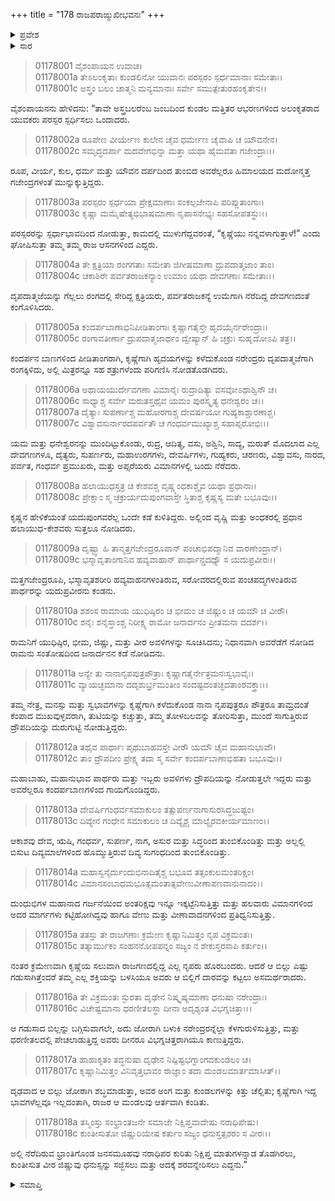 +++
title = "178 ರಾಜಪರಾಙ್ಮುಖೀಭವನಃ"
+++

<details><summary>ಪ್ರವೇಶ</summary>


।।   ಓಂ ಓಂ ನಮೋ ನಾರಾಯಣಾಯ।।   ಶ್ರೀ ವೇದವ್ಯಾಸಾಯ ನಮಃ ।।

ಶ್ರೀ ಕೃಷ್ಣದ್ವೈಪಾಯನ ವೇದವ್ಯಾಸ ವಿರಚಿತ  

**ಶ್ರೀ ಮಹಾಭಾರತ**

**ಆದಿ ಪರ್ವ**

**ಸ್ವಯಂವರ ಪರ್ವ**

**ಅಧ್ಯಾಯ 178**

</details>


<details><summary>ಸಾರ</summary>

ಸ್ಪರ್ಧಿಸಲು ರಾಜರು ಒಂದಾದುದು; ಆಕಾಶದಲ್ಲಿ ದೇವ-ಋಷಿ-ಗಂಧರ್ವ-ಅಪ್ಸರಗಣಗಳ ಬೀಡು (1-7). ಕೃಷ್ಣನು ಪಾಂಡವರನ್ನು ಸಭೆಯಲ್ಲಿ ದೂರದಿಂದಲೇ ನೋಡಿ ಗುರುತಿಸಿ ಬಲರಾಮನಿಗೆ ತೋರಿಸುವುದು (8-10). ಎಲ್ಲ ರಾಜರೂ ಸ್ಪರ್ದೆಯಲ್ಲಿ ಸೋಲಲು ಬ್ರಾಹ್ಮಣರ ಸಭೆಯಿಂದ ಅರ್ಜುನನು ಮೇಲೆದ್ದು ಬಂದುದು (11-18).

</details>


> 01178001 ವೈಶಂಪಾಯನ ಉವಾಚ।  
01178001a ತೇಽಲಂಕೃತಾಃ ಕುಂಡಲಿನೋ ಯುವಾನಃ ಪರಸ್ಪರಂ ಸ್ಪರ್ಧಮಾನಾಃ ಸಮೇತಾಃ।  
01178001c ಅಸ್ತ್ರಂ ಬಲಂ ಚಾತ್ಮನಿ ಮನ್ಯಮಾನಾಃ ಸರ್ವೇ ಸಮುತ್ಪೇತುರಹಂಕೃತೇನ।।  

ವೈಶಂಪಾಯನನು ಹೇಳಿದನು: “ತಾವೇ ಅಸ್ತ್ರಬಲರೆಂಬ ಜಂಬದಿಂದ ಕುಂಡಲ ಮತ್ತಿತರ ಆಭರಣಗಳಿಂದ ಅಲಂಕೃತರಾದ ಯುವಕರು ಪರಸ್ಪರ ಸ್ಪರ್ಧಿಸಲು ಒಂದಾದರು.

> 01178002a ರೂಪೇಣ ವೀರ್ಯೇಣ ಕುಲೇನ ಚೈವ ಧರ್ಮೇಣ ಚೈವಾಪಿ ಚ ಯೌವನೇನ।  
01178002c ಸಮೃದ್ಧದರ್ಪಾ ಮದವೇಗಭಿನ್ನಾ ಮತ್ತಾ ಯಥಾ ಹೈಮವತಾ ಗಜೇಂದ್ರಾಃ।।  

ರೂಪ, ವೀರ್ಯ, ಕುಲ, ಧರ್ಮ ಮತ್ತು ಯೌವನ ದರ್ಪದಿಂದ ತುಂಬಿದ ಅವರೆಲ್ಲರೂ ಹಿಮಾಲಯದ ಮದೋನ್ಮತ್ತ ಗಜೇಂದ್ರಗಳಂತೆ ಮುನ್ನುಕ್ಕುತ್ತಿದ್ದರು.

> 01178003a ಪರಸ್ಪರಂ ಸ್ಪರ್ಧಯಾ ಪ್ರೇಕ್ಷಮಾಣಾಃ ಸಂಕಲ್ಪಜೇನಾಪಿ ಪರಿಪ್ಲುತಾಂಗಾಃ।   
01178003c ಕೃಷ್ಣಾ ಮಮೈಷೇತ್ಯಭಿಭಾಷಮಾಣಾ ನೃಪಾಸನೇಭ್ಯಃ ಸಹಸೋಪತಸ್ಥುಃ।।  

ಪರಸ್ಪರರನ್ನು ಸ್ಪರ್ಧಾಭಾವದಿಂದ ನೋಡುತ್ತಾ, ಕಾಮದಲ್ಲಿ ಮುಳುಗೆದ್ದವರಂತೆ, “ಕೃಷ್ಣೆಯು ನನ್ನವಳಾಗುತ್ತಾಳೆ!” ಎಂದು ಘೋಷಿಸುತ್ತಾ ತಮ್ಮ ತಮ್ಮ ರಾಜ ಆಸನಗಳಿಂದ ಎದ್ದರು.

> 01178004a ತೇ ಕ್ಷತ್ರಿಯಾ ರಂಗಗತಾಃ ಸಮೇತಾ ಜಿಗೀಷಮಾಣಾ ದ್ರುಪದಾತ್ಮಜಾಂ ತಾಂ।  
01178004c ಚಕಾಶಿರೇ ಪರ್ವತರಾಜಕನ್ಯಾಂ ಉಮಾಂ ಯಥಾ ದೇವಗಣಾಃ ಸಮೇತಾಃ।।  

ದೃಪದಾತ್ಮಜೆಯನ್ನು ಗೆಲ್ಲಲು ರಂಗದಲ್ಲಿ ಸೇರಿದ್ದ ಕ್ಷತ್ರಿಯರು, ಪರ್ವತರಾಜಕನ್ಯೆ ಉಮೆಗಾಗಿ ನೆರೆದಿದ್ದ ದೇವಗಣದಂತೆ ಕಂಗೊಳಿಸಿದರು.

> 01178005a ಕಂದರ್ಪಬಾಣಾಭಿನಿಪೀಡಿತಾಂಗಾಃ ಕೃಷ್ಣಾಗತೈಸ್ತೇ ಹೃದಯೈರ್ನರೇಂದ್ರಾಃ।  
01178005c ರಂಗಾವತೀರ್ಣಾ ದ್ರುಪದಾತ್ಮಜಾರ್ಥಂ ದ್ವೇಷ್ಯಾನ್ ಹಿ ಚಕ್ರುಃ ಸುಹೃದೋಽಪಿ ತತ್ರ।।  

ಕಂದರ್ಪನ ಬಾಣಗಳಿಂದ ಪೀಡಿತಾಂಗರಾಗಿ, ಕೃಷ್ಣೆಗಾಗಿ ಹೃದಯಗಳನ್ನು ಕಳೆದುಕೊಂಡ ನರೇಂದ್ರರು ದೃಪದಾತ್ಮಜೆಗಾಗಿ ರಂಗಕ್ಕಿಳಿದು, ಅಲ್ಲಿ ಮಿತ್ರರನ್ನೂ ಸಹ ಶತ್ರುಗಳೆಂದು ಪರಿಗಣಿಸಿ ನೋಡತೊಡಗಿದರು.

> 01178006a ಅಥಾಯಯುರ್ದೇವಗಣಾ ವಿಮಾನೈಃ ರುದ್ರಾದಿತ್ಯಾ ವಸವೋಽಥಾಶ್ವಿನೌ ಚ।  
01178006c ಸಾಧ್ಯಾಶ್ಚ ಸರ್ವೇ ಮರುತಸ್ತಥೈವ ಯಮಂ ಪುರಸ್ಕೃತ್ಯ ಧನೇಶ್ವರಂ ಚ।।  
01178007a ದೈತ್ಯಾಃ ಸುಪರ್ಣಾಶ್ಚ ಮಹೋರಗಾಶ್ಚ ದೇವರ್ಷಯೋ ಗುಹ್ಯಕಾಶ್ಚಾರಣಾಶ್ಚ।   
01178007c ವಿಶ್ವಾವಸುರ್ನಾರದಪರ್ವತೌ ಚ ಗಂಧರ್ವಮುಖ್ಯಾಶ್ಚ ಸಹಾಪ್ಸರೋಭಿಃ।।  

ಯಮ ಮತ್ತು ಧನೇಶ್ವರನನ್ನು ಮುಂದಿಟ್ಟುಕೊಂಡು, ರುದ್ರ, ಆದಿತ್ಯ, ವಸು, ಅಶ್ವಿನಿ, ಸಾದ್ಯ, ಮರುತ್ ಮೊದಲಾದ ಎಲ್ಲ ದೇವಗಣಗಳೂ, ದೈತ್ಯರು, ಸುಪರ್ಣರು, ಮಹಾ‌ಉರಗಗಳು, ದೇವರ್ಷಿಗಳು, ಗುಹ್ಯಕರು, ಚರಣರು, ವಿಶ್ವಾವಸು, ನಾರದ, ಪರ್ವತ, ಗಂಧರ್ವ ಪ್ರಮುಖರು, ಮತ್ತು ಅಪ್ಸರೆಯರು ವಿಮಾನಗಳಲ್ಲಿ ಬಂದು ನೆರೆದರು.

> 01178008a ಹಲಾಯುಧಸ್ತತ್ರ ಚ ಕೇಶವಶ್ಚ ವೃಷ್ಣ್ಯಂಧಕಾಶ್ಚೈವ ಯಥಾ ಪ್ರಧಾನಾಃ।  
01178008c ಪ್ರೇಕ್ಷಾಂ ಸ್ಮ ಚಕ್ರುರ್ಯದುಪುಂಗವಾಸ್ತೇ ಸ್ಥಿತಾಶ್ಚ ಕೃಷ್ಣಸ್ಯ ಮತೇ ಬಭೂವುಃ।।  

ಕೃಷ್ಣನ ಹೇಳಿಕೆಯಂತೆ ಯದುಪುಂಗವರೆಲ್ಲ ಒಂದೇ ಕಡೆ ಕುಳಿತಿದ್ದರು. ಅಲ್ಲಿಂದ ವೃಷ್ಣಿ ಮತ್ತು ಅಂಧಕರಲ್ಲಿ ಪ್ರಧಾನ ಹಲಾಯುಧ-ಕೇಶವರು ಸುತ್ತಲೂ ನೋಡಿದರು.

> 01178009a ದೃಷ್ಟ್ವಾ ಹಿ ತಾನ್ಮತ್ತಗಜೇಂದ್ರರೂಪಾನ್ ಪಂಚಾಭಿಪದ್ಮಾನಿವ ವಾರಣೇಂದ್ರಾನ್।  
01178009c ಭಸ್ಮಾವೃತಾಂಗಾನಿವ ಹವ್ಯವಾಹಾನ್ ಪಾರ್ಥಾನ್ಪ್ರದಧ್ಯೌ ಸ ಯದುಪ್ರವೀರಃ।।  

ಮತ್ತಗಜೇಂದ್ರರೂಪಿ, ಭಸ್ಮಾವೃತಶರೀರಿ ಹವ್ಯವಾಹನಗಳಂತಿರುವ, ಸರೋವರದಲ್ಲಿರುವ ಪಂಚಪದ್ಮಗಳಂತಿರುವ ಪಾರ್ಥರನ್ನು ಯದುಪ್ರವೀರನು ಕಂಡನು.

> 01178010a ಶಶಂಸ ರಾಮಾಯ ಯುಧಿಷ್ಠಿರಂ ಚ ಭೀಮಂ ಚ ಜಿಷ್ಣುಂ ಚ ಯಮೌ ಚ ವೀರೌ।  
01178010c ಶನೈಃ ಶನೈಸ್ತಾಂಶ್ಚ ನಿರೀಕ್ಷ್ಯ ರಾಮೋ ಜನಾರ್ದನಂ ಪ್ರೀತಮನಾ ದದರ್ಶ।।  

ರಾಮನಿಗೆ ಯುಧಿಷ್ಠಿರ, ಭೀಮ, ಜಿಷ್ಣು, ಮತ್ತು ವೀರ ಅವಳಿಗಳನ್ನು ಸೂಚಿಸಿದನು; ನಿಧಾನವಾಗಿ ಅವರೆಡೆಗೆ ನೋಡಿದ ರಾಮನು ಸಂತೋಷದಿಂದ ಜನಾರ್ದನನ ಕಡೆ ನೋಡಿದನು.

> 01178011a ಅನ್ಯೇ ತು ನಾನಾನೃಪಪುತ್ರಪೌತ್ರಾಃ ಕೃಷ್ಣಾಗತೈರ್ನೇತ್ರಮನಃಸ್ವಭಾವೈಃ।  
01178011c ವ್ಯಾಯಚ್ಛಮಾನಾ ದದೃಶುರ್ಭ್ರಮಂತೀಂ ಸಂದಷ್ಟದಂತಚ್ಛದತಾಂರವಕ್ತ್ರಾಃ।।  

ತಮ್ಮ ನೇತ್ರ, ಮನಸ್ಸು ಮತ್ತು ಸ್ವಭಾವಗಳನ್ನು ಕೃಷ್ಣೆಗಾಗಿ ಕಳೆದುಕೊಂಡ ನಾನಾ ನೃಪಪುತ್ರರೂ ಪೌತ್ರರೂ ತಾಮ್ರದಂತೆ ಕೆಂಪಾದ ಮುಖವುಳ್ಳವರಾಗಿ, ತುಟಿಯನ್ನು ಕಚ್ಚುತ್ತಾ, ತಮ್ಮ ತೋಳಬಲವನ್ನು ತೋರಿಸುತ್ತಾ, ಮುಂದೆ ಸಾಗುತ್ತಿರುವ ದ್ರೌಪದಿಯನ್ನು ದುರುಗುಟ್ಟಿ ನೋಡುತ್ತಿದ್ದರು.

> 01178012a ತಥೈವ ಪಾರ್ಥಾಃ ಪೃಥುಬಾಹವಸ್ತೇ ವೀರೌ ಯಮೌ ಚೈವ ಮಹಾನುಭಾವೌ।  
01178012c ತಾಂ ದ್ರೌಪದೀಂ ಪ್ರೇಕ್ಷ್ಯ ತದಾ ಸ್ಮ ಸರ್ವೇ ಕಂದರ್ಪಬಾಣಾಭಿಹತಾ ಬಭೂವುಃ।।  

ಮಹಾಬಾಹು, ಮಹಾನುಭಾವ ಪಾರ್ಥರು ಮತ್ತು ಇಬ್ಬರು ಅವಳಿಗಳು ದ್ರೌಪದಿಯನ್ನು ನೋಡುತ್ತಲೇ ಇದ್ದರು ಮತ್ತು ಅವರೆಲ್ಲರೂ ಕಂದರ್ಪಬಾಣಗಳಿಂದ ಗಾಯಗೊಂಡಿದ್ದರು.

> 01178013a ದೇವರ್ಷಿಗಂಧರ್ವಸಮಾಕುಲಂ ತತ್ಸುಪರ್ಣನಾಗಾಸುರಸಿದ್ಧಜುಷ್ಟಂ।   
01178013c ದಿವ್ಯೇನ ಗಂಧೇನ ಸಮಾಕುಲಂ ಚ ದಿವ್ಯೈಶ್ಚ ಮಾಲ್ಯೈರವಕೀರ್ಯಮಾಣಂ।।  

ಆಕಾಶವು ದೇವ, ಋಷಿ, ಗಂಧರ್ವ, ಸುಪರ್ಣ, ನಾಗ, ಅಸುರ ಮತ್ತು ಸಿದ್ಧರಿಂದ ತುಂಬಿಕೊಂಡಿತ್ತು ಮತ್ತು ಅಲ್ಲಲ್ಲಿ ಬಿಸುಟ ದಿವ್ಯಮಾಲೆಗಳಿಂದ ಹೊಮ್ಮುತ್ತಿರುವ ದಿವ್ಯ ಸುಗಂಧದಿಂದ ತುಂಬಿಕೊಂಡಿತ್ತು.

> 01178014a ಮಹಾಸ್ವನೈರ್ದುಂದುಭಿನಾದಿತೈಶ್ಚ ಬಭೂವ ತತ್ಸಂಕುಲಮಂತರಿಕ್ಷಂ।  
01178014c ವಿಮಾನಸಂಬಾಧಮಭೂತ್ಸಮಂತಾತ್ಸವೇಣುವೀಣಾಪಣವಾನುನಾದಂ।।  

ದುಂಧುಭಿಗಳ ಮಹಾನಾದ ಗರ್ಜನೆಯಿಂದ ಅಂತರಿಕ್ಷವು ಇನ್ನೂ ಇಕ್ಕಟ್ಟೆನಿಸುತ್ತಿತ್ತು ಮತ್ತು ಹಲವಾರು ವಿಮಾನಗಳಿಂದ ಅದರ ಮಾರ್ಗಗಳು ಕಟ್ಟಿಹೋಗಿದ್ದವು ಹಾಗೂ ವೇಣು ಮತ್ತು ವೀಣಾವಾದನಗಳಿಂದ ಪ್ರತಿಧ್ವನಿಸುತ್ತಿತ್ತು.

> 01178015a ತತಸ್ತು ತೇ ರಾಜಗಣಾಃ ಕ್ರಮೇಣ ಕೃಷ್ಣಾನಿಮಿತ್ತಂ ನೃಪ ವಿಕ್ರಮಂತಃ।  
01178015c ತತ್ಕಾರ್ಮುಕಂ ಸಂಹನನೋಪಪನ್ನಂ ಸಜ್ಯಂ ನ ಶೇಕುಸ್ತರಸಾಪಿ ಕರ್ತುಂ।।

ನಂತರ ಕ್ರಮೇಣವಾಗಿ ಕೃಷ್ಣೆಯ ಸಲುವಾಗಿ ರಾಜಗಣದಲ್ಲಿದ್ದ ಎಲ್ಲ ನೃಪರು ಹೊರಬಂದರು. ಆದರೆ ಆ ಬಿಲ್ಲು ಎಷ್ಟು ಗಡುಸಾಗಿತ್ತೆಂದರೆ ತಮ್ಮ ಎಲ್ಲ ಶಕ್ತಿಯನ್ನು ಬಳಸಿಯೂ ಅವರು ಆ ಬಿಲ್ಲಿಗೆ ದಾರವನ್ನು ಕಟ್ಟಲು ಅಸಮರ್ಥರಾದರು.

> 01178016a ತೇ ವಿಕ್ರಮಂತಃ ಸ್ಫುರತಾ ದೃಢೇನ ನಿಷ್ಕೃಷ್ಯಮಾಣಾ ಧನುಷಾ ನರೇಂದ್ರಾಃ।  
01178016c ವಿಚೇಷ್ಟಮಾನಾ ಧರಣೀತಲಸ್ಥಾ ದೀನಾ ಅದೃಶ್ಯಂತ ವಿಭಗ್ನಚಿತ್ತಾಃ।। 

ಆ ಗಡುಸಾದ ಬಿಲ್ಲನ್ನು ಬಗ್ಗಿಸುವಾಗಲೇ, ಅದು ಜೋರಾಗಿ ಬಳುಕಿ ನರೇಂದ್ರರನ್ನೆಲ್ಲಾ ಕೆಳಗುರುಳಿಸುತ್ತಿತ್ತು, ಮತ್ತು ಧರಣೀತಲದಲ್ಲಿ ಪೇಚಲಾಡುತ್ತಿದ್ದ ಅವರು ದೀನರೂ ವಿಭಗ್ನಚಿತ್ತರಾಗಿಯೂ ಕಾಣುತ್ತಿದ್ದರು.

> 01178017a ಹಾಹಾಕೃತಂ ತದ್ಧನುಷಾ ದೃಢೇನ ನಿಷ್ಪಿಷ್ಟಭಗ್ನಾಂಗದಕುಂಡಲಂ ಚ।  
01178017c ಕೃಷ್ಣಾನಿಮಿತ್ತಂ ವಿನಿವೃತ್ತಭಾವಂ ರಾಜ್ಞಾಂ ತದಾ ಮಂಡಲಮಾರ್ತಮಾಸೀತ್।।  

ದೃಢವಾದ ಆ ಬಿಲ್ಲು ಜೋರಾಗಿ ಶಬ್ಧಮಾಡುತ್ತಾ, ಅವರ ಅಂಗ ಮತ್ತು ಕುಂಡಲಗಳನ್ನು ಕಿತ್ತು ಚೆಲ್ಲಿತು; ಕೃಷ್ಣೆಗಾಗಿ ಇದ್ದ ಭಾವಗಳೆಲ್ಲವೂ ಇಲ್ಲದಂತಾಗಿ, ರಾಜರ ಆ ಮಂಡಲವು ಆರ್ತವಾಗಿ ಕಂಡಿತು.

> 01178018a ತಸ್ಮಿಂಸ್ತು ಸಂಭ್ರಾಂತಜನೇ ಸಮಾಜೇ ನಿಕ್ಷಿಪ್ತವಾದೇಷು ನರಾಧಿಪೇಷು।  
01178018c ಕುಂತೀಸುತೋ ಜಿಷ್ಣುರಿಯೇಷ ಕರ್ತುಂ ಸಜ್ಯಂ ಧನುಸ್ತತ್ಸಶರಂ ಸ ವೀರಃ।।  

ಅಲ್ಲಿ ನೆರೆದಿರುವ ಭ್ರಾಂತಿಗೊಂಡ ಜನಸಮೂಹವು ನರಾಧಿಪರ ಕುರಿತು ನಿಕ್ಷಿಪ್ತ ಮಾತುಗಳನ್ನಾಡ ತೊಡಗಿರಲು, ಕುಂತೀಸುತ ವೀರ ಜಿಷ್ಣುವು ಧನುಸ್ಸನ್ನು ಸಜ್ಜಿಸಲು ಮತ್ತು ಅದಕ್ಕೆ ಶರವನ್ನೇರಿಸಲು ಎದ್ದನು.”

<details><summary>ಸಮಾಪ್ತಿ</summary>



ಇತಿ ಶ್ರೀ ಮಹಾಭಾರತೇ ಆದಿಪರ್ವಣಿ ಸ್ವಯಂವರಪರ್ವಣಿ ರಾಜಪರಾಙ್ಮುಖೀಭವನೇ ಅಷ್ಟಸಪ್ತತ್ಯಧಿಕಶತತಮೋಽಧ್ಯಾಯ:।।  
ಇದು ಶ್ರೀ ಮಹಾಭಾರತದಲ್ಲಿ ಆದಿಪರ್ವದಲ್ಲಿ ಸ್ವಯಂವರಪರ್ವದಲ್ಲಿ ರಾಜಪರಾಙ್ಮುಖದಲ್ಲಿ ನೂರಾಎಪ್ಪತ್ತೆಂಟನೆಯ ಅಧ್ಯಾಯವು.


</details>

